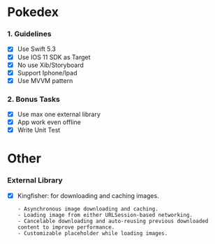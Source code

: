 # Pokedex

### 1. Guidelines

  - [x] Use Swift 5.3
  - [x] Use IOS 11 SDK as Target
  - [x] No use Xib/Storyboard
  - [x] Support Iphone/Ipad
  - [x] Use MVVM pattern
  
### 2. Bonus Tasks

  - [x] Use max one external library
  - [x] App work even offline
  - [x] Write Unit Test
  
# Other

### External Library
  - [x] Kingfisher: for downloading and caching images.
  
        - Asynchronous image downloading and caching.
        - Loading image from either URLSession-based networking.
        - Cancelable downloading and auto-reusing previous downloaded content to improve performance.
        - Customizable placeholder while loading images.
        

